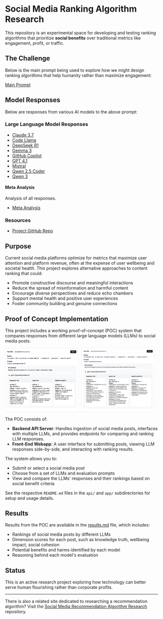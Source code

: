 # Social Media Ranking Algorithm Research

This repository is an experimental space for developing and testing ranking algorithms that prioritize **social benefits** over traditional metrics like engagement, profit, or traffic.

## The Challenge

Below is the main prompt being used to explore how we might design ranking algorithms that help humanity rather than maximize engagement:

[Main Prompt](ranking-prompt.md)

## Model Responses

Below are responses from various AI models to the above prompt:

### Large Language Model Responses
- [Claude 3.7](responses/overview/claude-3.7-ranking.md)
- [Code Llama](responses/overview/codellama-ranking.md)
- [DeepSeek R1](responses/overview/deepseek-r1-ranking.md)
- [Gemma 3](responses/overview/gemma-3-ranking.md)
- [GitHub Copilot](responses/overview/github-copilot-ranking.md)
- [GPT 4.1](responses/overview/gpt-4.1-ranking.md)
- [Mistral](responses/overview/mistral-ranking.md)
- [Qwen 2.5 Coder](responses/overview/qwen-2.5-coder-ranking.md)
- [Qwen 3](responses/overview/qwen-3-ranking.md)

#### Meta Analysis

Analysis of all responses.

- [Meta Analysis](responses/overview/meta-analysis.md)

### Resources
- [Project GitHub Repo](https://github.com/pbutland/ranking-algorithm)

## Purpose

Current social media platforms optimize for metrics that maximize user attention and platform revenue, often at the expense of user wellbeing and societal health. This project explores alternative approaches to content ranking that could:

- Promote constructive discourse and meaningful interactions
- Reduce the spread of misinformation and harmful content
- Encourage diverse perspectives and reduce echo chambers
- Support mental health and positive user experiences
- Foster community building and genuine connections

## Proof of Concept Implementation

This project includes a working proof-of-concept (POC) system that compares responses from different large language models (LLMs) to social media posts.

<style>
  @media (max-width: 700px) {
    .poc-screenshots {
      flex-direction: column !important;
    }
    .poc-screenshots img {
      width: 100% !important;
    }
  }
</style>
<div class="poc-screenshots" style="display: flex; gap: 10px;">
  <img src="images/screenshot1.png" alt="POC Screenshot 1" style="width: 48%;">
  <img src="images/screenshot2.png" alt="POC Screenshot 2" style="width: 48%;">
</div>

The POC consists of:

- **Backend API Server**: Handles ingestion of social media posts, interfaces with multiple LLMs, and provides endpoints for comparing and ranking LLM responses.
- **Front-End Webapp**: A user interface for submitting posts, viewing LLM responses side-by-side, and interacting with ranking results.

The system allows you to:
- Submit or select a social media post
- Choose from a set of LLMs and evaluation prompts
- View and compare the LLMs' responses and their rankings based on social benefit criteria

See the respective `README.md` files in the `api/` and `app/` subdirectories for setup and usage details.

## Results

Results from the POC are available in the [results.md](results.md) file, which includes:
- Rankings of social media posts by different LLMs
- Dimension scores for each post, such as knowledge truth, wellbeing impact, social cohesion
- Potential benefits and harms identified by each model
- Reasoning behind each model's evaluation

## Status

This is an active research project exploring how technology can better serve human flourishing rather than corporate profits.

---

There is also a related site dedicated to researching a recommendation algorithm? Visit the [Social Media Recommendation Algorithm Research](https://github.com/pbutland/recommendation-algorithm) repository.
